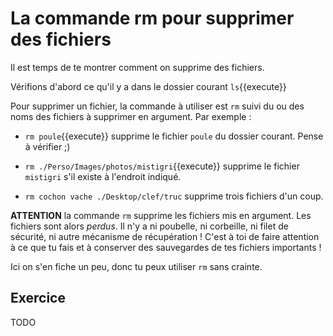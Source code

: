 # La commande rm pour supprimer des fichiers

Il est temps de te montrer comment on supprime des fichiers.

Vérifions d'abord ce qu'il y a dans le dossier courant `ls`{{execute}}

Pour supprimer un fichier, la commande à utiliser est `rm` suivi du ou des noms des fichiers à supprimer en argument. Par exemple :

* `rm poule`{{execute}} supprime le fichier `poule` du dossier courant. Pense à vérifier ;)

* `rm ./Perso/Images/photos/mistigri`{{execute}} supprime le fichier `mistigri` s'il existe à l'endroit indiqué.

* `rm cochon vache ./Desktop/clef/truc` supprime trois fichiers d'un coup.


**ATTENTION** la commande `rm` supprime les fichiers mis en argument. Les fichiers sont alors *perdus*. 
Il n'y a ni poubelle, ni corbeille, ni filet de sécurité, ni autre mécanisme de récupération ! 
C'est à toi de faire attention à ce que tu fais et à conserver des sauvegardes de tes fichiers importants !

Ici on s'en fiche un peu, donc tu peux utiliser `rm` sans crainte.


## Exercice
TODO

